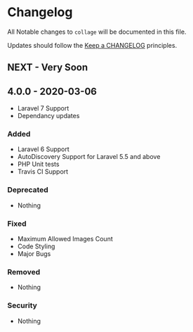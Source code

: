 # Changelog

All Notable changes to `collage` will be documented in this file.

Updates should follow the [Keep a CHANGELOG](http://keepachangelog.com/) principles.

## NEXT - Very Soon

## 4.0.0 - 2020-03-06

- Laravel 7 Support
- Dependancy updates

### Added

- Laravel 6 Support
- AutoDiscovery Support for Laravel 5.5 and above
- PHP Unit tests
- Travis CI Support

### Deprecated

- Nothing

### Fixed

- Maximum Allowed Images Count
- Code Styling
- Major Bugs

### Removed

- Nothing

### Security

- Nothing
